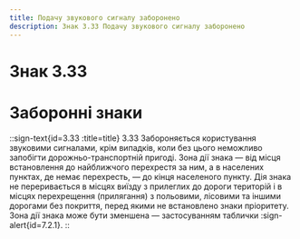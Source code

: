 ```yaml
---
title: Подачу звукового сигналу заборонено
description: Знак 3.33 Подачу звукового сигналу заборонено
---
```

# Знак 3.33
# Заборонні знаки
::sign-text{id=3.33 :title=title}
3.33 Забороняється користування звуковими сигналами, крім випадків, коли без цього неможливо запобігти дорожньо-транспортній пригоді.
Зона дії знака — від місця встановлення до найближчого перехрестя за ним, а в населених пунктах, де немає перехресть, — до кінця населеного пункту. Дія знака не переривається в місцях виїзду з прилеглих до дороги територій і в місцях перехрещення (прилягання) з польовими, лісовими та іншими дорогами без покриття, перед якими не встановлено знаки пріоритету.
Зона дії знака може бути зменшена — застосуванням таблички :sign-alert{id=7.2.1}.
::